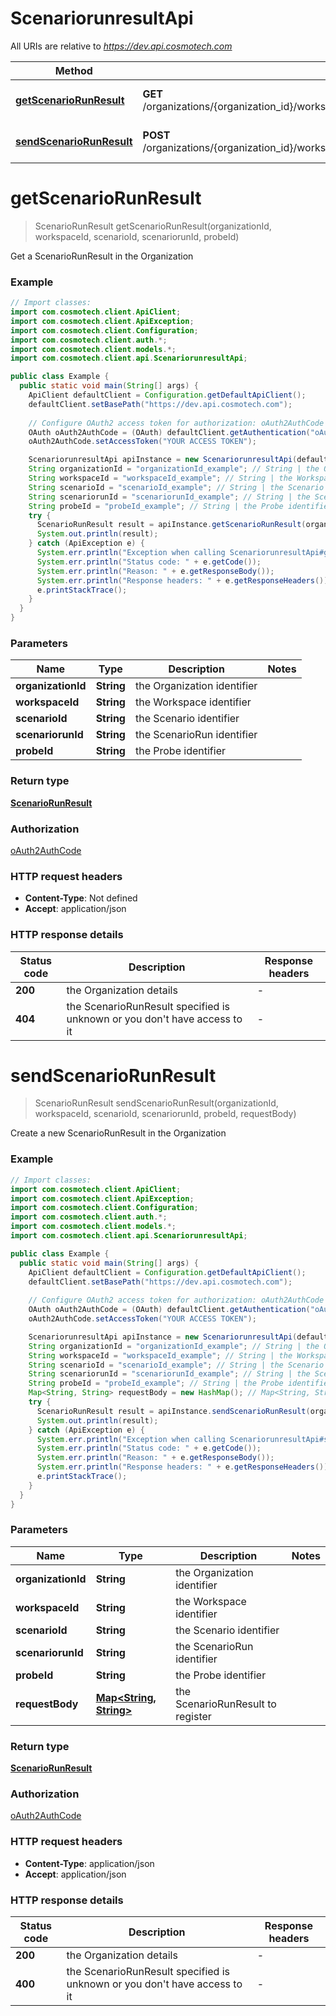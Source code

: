 # ScenariorunresultApi

All URIs are relative to *https://dev.api.cosmotech.com*

Method | HTTP request | Description
------------- | ------------- | -------------
[**getScenarioRunResult**](ScenariorunresultApi.md#getScenarioRunResult) | **GET** /organizations/{organization_id}/workspaces/{workspace_id}/scenarios/{scenario_id}/scenarioruns/{scenariorun_id}/probes/{probe_id} | Get a ScenarioRunResult in the Organization
[**sendScenarioRunResult**](ScenariorunresultApi.md#sendScenarioRunResult) | **POST** /organizations/{organization_id}/workspaces/{workspace_id}/scenarios/{scenario_id}/scenarioruns/{scenariorun_id}/probes/{probe_id} | Create a new ScenarioRunResult in the Organization


<a name="getScenarioRunResult"></a>
# **getScenarioRunResult**
> ScenarioRunResult getScenarioRunResult(organizationId, workspaceId, scenarioId, scenariorunId, probeId)

Get a ScenarioRunResult in the Organization

### Example
```java
// Import classes:
import com.cosmotech.client.ApiClient;
import com.cosmotech.client.ApiException;
import com.cosmotech.client.Configuration;
import com.cosmotech.client.auth.*;
import com.cosmotech.client.models.*;
import com.cosmotech.client.api.ScenariorunresultApi;

public class Example {
  public static void main(String[] args) {
    ApiClient defaultClient = Configuration.getDefaultApiClient();
    defaultClient.setBasePath("https://dev.api.cosmotech.com");
    
    // Configure OAuth2 access token for authorization: oAuth2AuthCode
    OAuth oAuth2AuthCode = (OAuth) defaultClient.getAuthentication("oAuth2AuthCode");
    oAuth2AuthCode.setAccessToken("YOUR ACCESS TOKEN");

    ScenariorunresultApi apiInstance = new ScenariorunresultApi(defaultClient);
    String organizationId = "organizationId_example"; // String | the Organization identifier
    String workspaceId = "workspaceId_example"; // String | the Workspace identifier
    String scenarioId = "scenarioId_example"; // String | the Scenario identifier
    String scenariorunId = "scenariorunId_example"; // String | the ScenarioRun identifier
    String probeId = "probeId_example"; // String | the Probe identifier
    try {
      ScenarioRunResult result = apiInstance.getScenarioRunResult(organizationId, workspaceId, scenarioId, scenariorunId, probeId);
      System.out.println(result);
    } catch (ApiException e) {
      System.err.println("Exception when calling ScenariorunresultApi#getScenarioRunResult");
      System.err.println("Status code: " + e.getCode());
      System.err.println("Reason: " + e.getResponseBody());
      System.err.println("Response headers: " + e.getResponseHeaders());
      e.printStackTrace();
    }
  }
}
```

### Parameters

Name | Type | Description  | Notes
------------- | ------------- | ------------- | -------------
 **organizationId** | **String**| the Organization identifier |
 **workspaceId** | **String**| the Workspace identifier |
 **scenarioId** | **String**| the Scenario identifier |
 **scenariorunId** | **String**| the ScenarioRun identifier |
 **probeId** | **String**| the Probe identifier |

### Return type

[**ScenarioRunResult**](ScenarioRunResult.md)

### Authorization

[oAuth2AuthCode](../README.md#oAuth2AuthCode)

### HTTP request headers

 - **Content-Type**: Not defined
 - **Accept**: application/json

### HTTP response details
| Status code | Description | Response headers |
|-------------|-------------|------------------|
**200** | the Organization details |  -  |
**404** | the ScenarioRunResult specified is unknown or you don&#39;t have access to it |  -  |

<a name="sendScenarioRunResult"></a>
# **sendScenarioRunResult**
> ScenarioRunResult sendScenarioRunResult(organizationId, workspaceId, scenarioId, scenariorunId, probeId, requestBody)

Create a new ScenarioRunResult in the Organization

### Example
```java
// Import classes:
import com.cosmotech.client.ApiClient;
import com.cosmotech.client.ApiException;
import com.cosmotech.client.Configuration;
import com.cosmotech.client.auth.*;
import com.cosmotech.client.models.*;
import com.cosmotech.client.api.ScenariorunresultApi;

public class Example {
  public static void main(String[] args) {
    ApiClient defaultClient = Configuration.getDefaultApiClient();
    defaultClient.setBasePath("https://dev.api.cosmotech.com");
    
    // Configure OAuth2 access token for authorization: oAuth2AuthCode
    OAuth oAuth2AuthCode = (OAuth) defaultClient.getAuthentication("oAuth2AuthCode");
    oAuth2AuthCode.setAccessToken("YOUR ACCESS TOKEN");

    ScenariorunresultApi apiInstance = new ScenariorunresultApi(defaultClient);
    String organizationId = "organizationId_example"; // String | the Organization identifier
    String workspaceId = "workspaceId_example"; // String | the Workspace identifier
    String scenarioId = "scenarioId_example"; // String | the Scenario identifier
    String scenariorunId = "scenariorunId_example"; // String | the ScenarioRun identifier
    String probeId = "probeId_example"; // String | the Probe identifier
    Map<String, String> requestBody = new HashMap(); // Map<String, String> | the ScenarioRunResult to register
    try {
      ScenarioRunResult result = apiInstance.sendScenarioRunResult(organizationId, workspaceId, scenarioId, scenariorunId, probeId, requestBody);
      System.out.println(result);
    } catch (ApiException e) {
      System.err.println("Exception when calling ScenariorunresultApi#sendScenarioRunResult");
      System.err.println("Status code: " + e.getCode());
      System.err.println("Reason: " + e.getResponseBody());
      System.err.println("Response headers: " + e.getResponseHeaders());
      e.printStackTrace();
    }
  }
}
```

### Parameters

Name | Type | Description  | Notes
------------- | ------------- | ------------- | -------------
 **organizationId** | **String**| the Organization identifier |
 **workspaceId** | **String**| the Workspace identifier |
 **scenarioId** | **String**| the Scenario identifier |
 **scenariorunId** | **String**| the ScenarioRun identifier |
 **probeId** | **String**| the Probe identifier |
 **requestBody** | [**Map&lt;String, String&gt;**](String.md)| the ScenarioRunResult to register |

### Return type

[**ScenarioRunResult**](ScenarioRunResult.md)

### Authorization

[oAuth2AuthCode](../README.md#oAuth2AuthCode)

### HTTP request headers

 - **Content-Type**: application/json
 - **Accept**: application/json

### HTTP response details
| Status code | Description | Response headers |
|-------------|-------------|------------------|
**200** | the Organization details |  -  |
**400** | the ScenarioRunResult specified is unknown or you don&#39;t have access to it |  -  |

